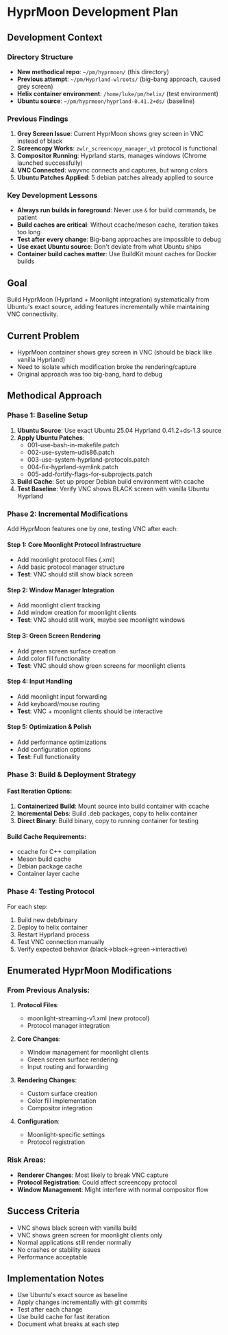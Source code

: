 # HyprMoon Development Plan

## Development Context

### Directory Structure
- **New methodical repo**: `~/pm/hyprmoon/` (this directory)
- **Previous attempt**: `~/pm/Hyprland-wlroots/` (big-bang approach, caused grey screen)
- **Helix container environment**: `/home/luke/pm/helix/` (test environment)
- **Ubuntu source**: `~/pm/hyprmoon/hyprland-0.41.2+ds/` (baseline)

### Previous Findings
1. **Grey Screen Issue**: Current HyprMoon shows grey screen in VNC instead of black
2. **Screencopy Works**: `zwlr_screencopy_manager_v1` protocol is functional
3. **Compositor Running**: Hyprland starts, manages windows (Chrome launched successfully)
4. **VNC Connected**: wayvnc connects and captures, but wrong colors
5. **Ubuntu Patches Applied**: 5 debian patches already applied to source

### Key Development Lessons
- **Always run builds in foreground**: Never use `&` for build commands, be patient
- **Build caches are critical**: Without ccache/meson cache, iteration takes too long
- **Test after every change**: Big-bang approaches are impossible to debug
- **Use exact Ubuntu source**: Don't deviate from what Ubuntu ships
- **Container build caches matter**: Use BuildKit mount caches for Docker builds

## Goal
Build HyprMoon (Hyprland + Moonlight integration) systematically from Ubuntu's exact source, adding features incrementally while maintaining VNC connectivity.

## Current Problem
- HyprMoon container shows grey screen in VNC (should be black like vanilla Hyprland)
- Need to isolate which modification broke the rendering/capture
- Original approach was too big-bang, hard to debug

## Methodical Approach

### Phase 1: Baseline Setup
1. **Ubuntu Source**: Use exact Ubuntu 25.04 Hyprland 0.41.2+ds-1.3 source
2. **Apply Ubuntu Patches**:
   - 001-use-bash-in-makefile.patch
   - 002-use-system-udis86.patch
   - 003-use-system-hyprland-protocols.patch
   - 004-fix-hyprland-symlink.patch
   - 005-add-fortify-flags-for-subprojects.patch
3. **Build Cache**: Set up proper Debian build environment with ccache
4. **Test Baseline**: Verify VNC shows BLACK screen with vanilla Ubuntu Hyprland

### Phase 2: Incremental Modifications
Add HyprMoon features one by one, testing VNC after each:

#### Step 1: Core Moonlight Protocol Infrastructure
- Add moonlight protocol files (.xml)
- Add basic protocol manager structure
- **Test**: VNC should still show black screen

#### Step 2: Window Manager Integration
- Add moonlight client tracking
- Add window creation for moonlight clients
- **Test**: VNC should still work, maybe see moonlight windows

#### Step 3: Green Screen Rendering
- Add green screen surface creation
- Add color fill functionality
- **Test**: VNC should show green screens for moonlight clients

#### Step 4: Input Handling
- Add moonlight input forwarding
- Add keyboard/mouse routing
- **Test**: VNC + moonlight clients should be interactive

#### Step 5: Optimization & Polish
- Add performance optimizations
- Add configuration options
- **Test**: Full functionality

### Phase 3: Build & Deployment Strategy

#### Fast Iteration Options:
1. **Containerized Build**: Mount source into build container with ccache
2. **Incremental Debs**: Build .deb packages, copy to helix container
3. **Direct Binary**: Build binary, copy to running container for testing

#### Build Cache Requirements:
- ccache for C++ compilation
- Meson build cache
- Debian package cache
- Container layer cache

### Phase 4: Testing Protocol
For each step:
1. Build new deb/binary
2. Deploy to helix container
3. Restart Hyprland process
4. Test VNC connection manually
5. Verify expected behavior (black->black->green->interactive)

## Enumerated HyprMoon Modifications

### From Previous Analysis:
1. **Protocol Files**:
   - moonlight-streaming-v1.xml (new protocol)
   - Protocol manager integration

2. **Core Changes**:
   - Window management for moonlight clients
   - Green screen surface rendering
   - Input routing and forwarding

3. **Rendering Changes**:
   - Custom surface creation
   - Color fill implementation
   - Compositor integration

4. **Configuration**:
   - Moonlight-specific settings
   - Protocol registration

### Risk Areas:
- **Renderer Changes**: Most likely to break VNC capture
- **Protocol Registration**: Could affect screencopy protocol
- **Window Management**: Might interfere with normal compositor flow

## Success Criteria
- VNC shows black screen with vanilla build
- VNC shows green screen for moonlight clients only
- Normal applications still render normally
- No crashes or stability issues
- Performance acceptable

## Implementation Notes
- Use Ubuntu's exact source as baseline
- Apply changes incrementally with git commits
- Test after each change
- Use build cache for fast iteration
- Document what breaks at each step
